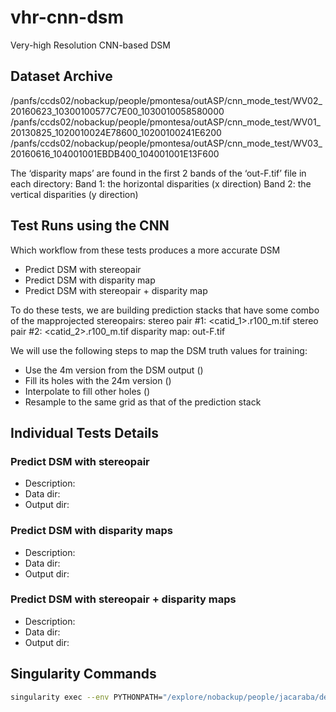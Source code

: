 # vhr-cnn-dsm

Very-high Resolution CNN-based DSM

## Dataset Archive

/panfs/ccds02/nobackup/people/pmontesa/outASP/cnn_mode_test/WV02_20160623_10300100577C7E00_1030010058580000
/panfs/ccds02/nobackup/people/pmontesa/outASP/cnn_mode_test/WV01_20130825_1020010024E78600_10200100241E6200
/panfs/ccds02/nobackup/people/pmontesa/outASP/cnn_mode_test/WV03_20160616_104001001EBDB400_104001001E13F600
 
The ‘disparity maps’ are found in the first 2 bands of the ‘out-F.tif’ file in each directory:
Band 1: the horizontal disparities (x direction)
Band 2: the vertical disparities (y direction)

## Test Runs using the CNN
  
Which workflow from these tests produces a more accurate DSM

- Predict DSM with stereopair
- Predict DSM with disparity map
- Predict DSM with stereopair + disparity map
 
To do these tests, we are building prediction stacks that have some combo of the mapprojected stereopairs:
stereo pair #1: <catid_1>.r100_<res of left image>m.tif
stereo pair #2: <catid_2>.r100_<res of left image>m.tif
disparity map:  out-F.tif

We will use the following steps to map the DSM truth values for training:
- Use the 4m version from the DSM output ()
- Fill its holes with the 24m version ()
- Interpolate to fill other holes ()
- Resample to the same grid as that of the prediction stack
 
## Individual Tests Details

### Predict DSM with stereopair

- Description:
- Data dir: 
- Output dir: 

### Predict DSM with disparity maps

- Description:
- Data dir: 
- Output dir: 

### Predict DSM with stereopair + disparity maps

- Description:
- Data dir: 
- Output dir: 


## Singularity Commands

```bash
singularity exec --env PYTHONPATH="/explore/nobackup/people/jacaraba/development/vhr-cnn-dsm:/explore/nobackup/people/jacaraba/development/tensorflow-caney" --nv -B /explore/nobackup/projects/ilab,/explore/nobackup/projects/3sl,$NOBACKUP,/lscratch,/explore/nobackup/people /lscratch/jacaraba/container/tensorflow-caney python /explore/nobackup/people/jacaraba/development/vhr-cnn-dsm/vhr_cnn_dsm/view/dsm_pipeline_cli.py -c /explore/nobackup/people/jacaraba/development/vhr-cnn-dsm/projects/cnn-dsm/configs/cnn_dsm.yaml -s setup
```